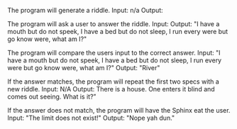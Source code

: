 The program will generate a riddle.
Input: n/a
Output: 

The program will ask a user to answer the riddle.
Input:
Output: "I have a mouth but do not speek, I have a bed but do not sleep, I run every were but go know were, what am I?"

The program will compare the users input to the correct answer.
Input: "I have a mouth but do not speek, I have a bed but do not sleep, I run every were but go know were, what am I?"
Output: "River"

If the answer matches, the program will repeat the first two specs with a new riddle.
Input: N/A
Output: There is a house. One enters it blind and comes out seeing. What is it?”

If the answer does not match, the program will have the Sphinx eat the user.
Input: "The limit does not exist!"
Output: "Nope yah dun."